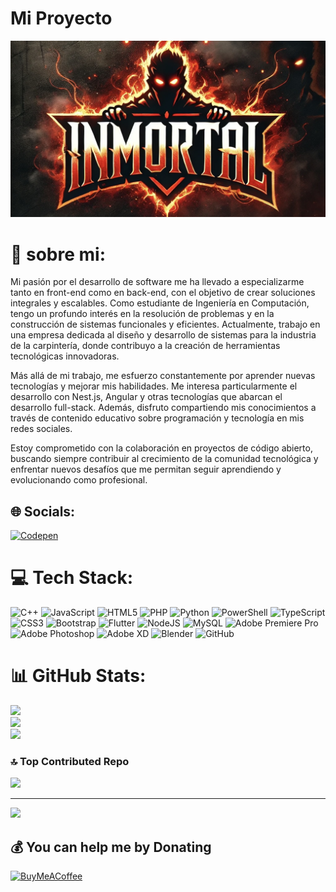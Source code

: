 # Mi Proyecto

![Blue Image](IMG/F86AD18C-9FFB-401E-8409-1888D0A3C32F.jpeg)




# 💫 sobre mi:
Mi pasión por el desarrollo de software me ha llevado a especializarme tanto en front-end como en back-end, con el objetivo de crear soluciones integrales y escalables. Como estudiante de Ingeniería en Computación, tengo un profundo interés en la resolución de problemas y en la construcción de sistemas funcionales y eficientes. Actualmente, trabajo en una empresa dedicada al diseño y desarrollo de sistemas para la industria de la carpintería, donde contribuyo a la creación de herramientas tecnológicas innovadoras.

Más allá de mi trabajo, me esfuerzo constantemente por aprender nuevas tecnologías y mejorar mis habilidades. Me interesa particularmente el desarrollo con Nest.js, Angular y otras tecnologías que abarcan el desarrollo full-stack. Además, disfruto compartiendo mis conocimientos a través de contenido educativo sobre programación y tecnología en mis redes sociales.

Estoy comprometido con la colaboración en proyectos de código abierto, buscando siempre contribuir al crecimiento de la comunidad tecnológica y enfrentar nuevos desafíos que me permitan seguir aprendiendo y evolucionando como profesional.


## 🌐 Socials:
[![Codepen](https://img.shields.io/badge/Codepen-000000?style=for-the-badge&logo=codepen&logoColor=white)](https://codepen.io/INM0RTAl) 

# 💻 Tech Stack:
![C++](https://img.shields.io/badge/c++-%2300599C.svg?style=for-the-badge&logo=c%2B%2B&logoColor=white) ![JavaScript](https://img.shields.io/badge/javascript-%23323330.svg?style=for-the-badge&logo=javascript&logoColor=%23F7DF1E) ![HTML5](https://img.shields.io/badge/html5-%23E34F26.svg?style=for-the-badge&logo=html5&logoColor=white) ![PHP](https://img.shields.io/badge/php-%23777BB4.svg?style=for-the-badge&logo=php&logoColor=white) ![Python](https://img.shields.io/badge/python-3670A0?style=for-the-badge&logo=python&logoColor=ffdd54) ![PowerShell](https://img.shields.io/badge/PowerShell-%235391FE.svg?style=for-the-badge&logo=powershell&logoColor=white) ![TypeScript](https://img.shields.io/badge/typescript-%23007ACC.svg?style=for-the-badge&logo=typescript&logoColor=white) ![CSS3](https://img.shields.io/badge/css3-%231572B6.svg?style=for-the-badge&logo=css3&logoColor=white) ![Bootstrap](https://img.shields.io/badge/bootstrap-%238511FA.svg?style=for-the-badge&logo=bootstrap&logoColor=white) ![Flutter](https://img.shields.io/badge/Flutter-%2302569B.svg?style=for-the-badge&logo=Flutter&logoColor=white) ![NodeJS](https://img.shields.io/badge/node.js-6DA55F?style=for-the-badge&logo=node.js&logoColor=white) ![MySQL](https://img.shields.io/badge/mysql-4479A1.svg?style=for-the-badge&logo=mysql&logoColor=white) ![Adobe Premiere Pro](https://img.shields.io/badge/Adobe%20Premiere%20Pro-9999FF.svg?style=for-the-badge&logo=Adobe%20Premiere%20Pro&logoColor=white) ![Adobe Photoshop](https://img.shields.io/badge/adobe%20photoshop-%2331A8FF.svg?style=for-the-badge&logo=adobe%20photoshop&logoColor=white) ![Adobe XD](https://img.shields.io/badge/Adobe%20XD-470137?style=for-the-badge&logo=Adobe%20XD&logoColor=#FF61F6) ![Blender](https://img.shields.io/badge/blender-%23F5792A.svg?style=for-the-badge&logo=blender&logoColor=white) ![GitHub](https://img.shields.io/badge/github-%23121011.svg?style=for-the-badge&logo=github&logoColor=white)
# 📊 GitHub Stats:
![](https://github-readme-stats.vercel.app/api?username=1inmortal&theme=tokyonight&hide_border=false&include_all_commits=false&count_private=false)<br/>
![](https://github-readme-streak-stats.herokuapp.com/?user=1inmortal&theme=tokyonight&hide_border=false)<br/>
![](https://github-readme-stats.vercel.app/api/top-langs/?username=1inmortal&theme=tokyonight&hide_border=false&include_all_commits=false&count_private=false&layout=compact)

### 🔝 Top Contributed Repo
![](https://github-contributor-stats.vercel.app/api?username=1inmortal&limit=5&theme=dark&combine_all_yearly_contributions=true)

---
[![](https://visitcount.itsvg.in/api?id=1inmortal&icon=0&color=0)](https://visitcount.itsvg.in)

  ## 💰 You can help me by Donating
  [![BuyMeACoffee](https://img.shields.io/badge/Buy%20Me%20a%20Coffee-ffdd00?style=for-the-badge&logo=buy-me-a-coffee&logoColor=black)](https://buymeacoffee.com/inmortal) 

  
<!-- Proudly created with GPRM ( https://gprm.itsvg.in ) -->

